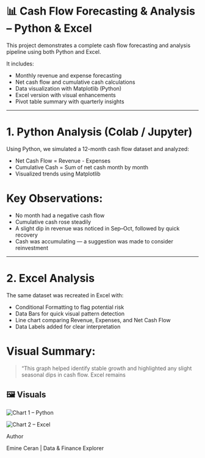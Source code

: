 # 📊 Cash Flow Forecasting & Analysis – Python & Excel

This project demonstrates a complete cash flow forecasting and analysis pipeline using both Python and Excel.

It includes:

- Monthly revenue and expense forecasting
- Net cash flow and cumulative cash calculations
- Data visualization with Matplotlib (Python)
- Excel version with visual enhancements
- Pivot table summary with quarterly insights

---

# 1. Python Analysis (Colab / Jupyter)

Using Python, we simulated a 12-month cash flow dataset and analyzed:

- Net Cash Flow = Revenue - Expenses  
- Cumulative Cash = Sum of net cash month by month  
- Visualized trends using Matplotlib

# Key Observations:
- No month had a negative cash flow
- Cumulative cash rose steadily
- A slight dip in revenue was noticed in Sep–Oct, followed by quick recovery
- Cash was accumulating — a suggestion was made to consider reinvestment

---

# 2. Excel Analysis

The same dataset was recreated in Excel with:
- Conditional Formatting to flag potential risk
- Data Bars for quick visual pattern detection
- Line chart comparing Revenue, Expenses, and Net Cash Flow
- Data Labels added for clear interpretation

#  Visual Summary:
> “This graph helped identify stable growth and highlighted any slight seasonal dips in cash flow. Excel remains


## 🖼 Visuals

![Chart 1 – Python](https://github.com/user-attachments/assets/d1a035bc-0824-4e86-bdb3-a77b4d073fd0)

![Chart 2 – Excel](https://github.com/user-attachments/assets/33214553-049c-42c5-914b-c02984c577f1)


 
 Author

Emine Ceran  | Data & Finance Explorer
